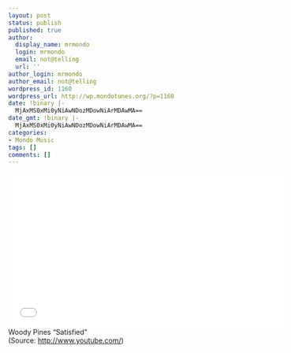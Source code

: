 ```yaml
---
layout: post
status: publish
published: true
author:
  display_name: mrmondo
  login: mrmondo
  email: not@telling
  url: ''
author_login: mrmondo
author_email: not@telling
wordpress_id: 1160
wordpress_url: http://wp.mondotunes.org/?p=1160
date: !binary |-
  MjAxMS0xMi0yNiAwNDozMDowNiArMDAwMA==
date_gmt: !binary |-
  MjAxMS0xMi0yNiAwNDozMDowNiArMDAwMA==
categories:
- Mondo Music
tags: []
comments: []
---
```

<iframe width="560" height="315" src="//www.youtube.com/embed/ecrY7xkC--k" frameborder="0"> </iframe>
Woody Pines &#8220;Satisfied"
<div class="attribution">(<span>Source:</span> <a href="http://www.youtube.com/">http://www.youtube.com/</a>)</div>
